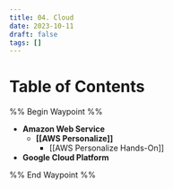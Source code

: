 ```yaml
---
title: 04. Cloud
date: 2023-10-11
draft: false
tags: []
---
```

# Table of Contents
%% Begin Waypoint %%
- **Amazon Web Service**
	- **[[AWS Personalize]]**
		- [[AWS Personalize Hands-On]]
- **Google Cloud Platform**

%% End Waypoint %%

